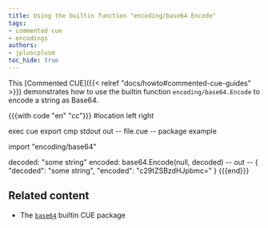 ```yaml
---
title: Using the builtin function "encoding/base64.Encode"
tags:
- commented cue
- encodings
authors:
- jpluscplusm
toc_hide: true
---
```


This [Commented CUE]({{< relref "docs/howto#commented-cue-guides" >}})
demonstrates how to use the builtin function `encoding/base64.Encode` to
encode a string as Base64.

{{{with code "en" "cc"}}}
#location left right

exec cue export
cmp stdout out
-- file.cue --
package example

import "encoding/base64"

decoded: "some string"
encoded: base64.Encode(null, decoded)
-- out --
{
    "decoded": "some string",
    "encoded": "c29tZSBzdHJpbmc="
}
{{{end}}}

## Related content

- The [`base64`](https://pkg.go.dev/cuelang.org/go/pkg/encoding/base64) builtin CUE package
